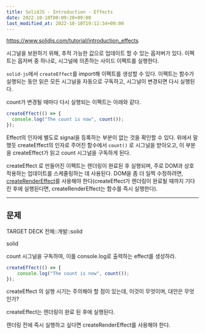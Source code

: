 ```yaml
---
title: SolidJS - Introduction - Effects
date: 2022-10-10T00:09:20+09:00
last_modified_at: 2022-10-10T19:12:34+09:00
---
```


https://www.solidjs.com/tutorial/introduction_effects

시그널을 보완하기 위해, 추적 가능한 값으로 업데이트 할 수 있는 옵저버가 있다. 이펙트는 옵저버 중 하나로, 시그널에 의존하는 사이드 이펙트를 실행한다.

`solid-js`에서 `createEffect`를 import해 이펙트를 생성할 수 있다. 이펙트는 함수가 실행되는 동안 읽은 모든 시그널을 자동으로 구독하고, 시그널이 변경되면 다시 실행된다.

count가 변경될 때마다 다시 실행되는 이펙트는 아래와 같다.

```ts
createEffect(() => {
  console.log("The count is now", count());
});
```

Effect의 인자에 별도로 signal을 등록하는 부분이 없는 것을 확인할 수 있다. 위에서 말했듯 createEffect의 인자로 주어진 함수에서 `count()` 로 시그널을 받아오고, 이 부분을 createEffect가 읽고 count 시그널을 구독하게 된다.


createEffect 로 만들어진 이펙트는 렌더링이 완료된 후 실행되며, 주로 DOM과 상호 작용하는 업데이트를 스케줄링하는 데 사용된다. DOM을 좀 더 일찍 수정하려면, [createRenderEffect](https://www.solidjs.com/docs/latest/api#createrendereffect)를 사용해야 한다(createEffect가 렌더링이 완료될 때까지 기다린 후에 실행된다면, createRenderEffect는 함수를 즉시 실행한다).

---
## 문제

TARGET DECK
전체::개발::solid

<!--ankiQ-->

solid

count 시그널을 구독하여, 이를 console.log로 출력하는 effect를 생성하라.

<!--ankiA-->

```ts
createEffect(() => {
	console.log("The count is now", count());
});
```

<!--ankiE-->
<!--ID: 1664945484877-->


<!--ankiQ-->

createEffect 의 실행 시기는 주의해야 할 점이 있는데, 이것이 무엇이며, 대안은 무엇인가?

<!--ankiA-->

createEffect는 렌더링이 완료 된 후에 실행된다.

렌더링 전에 즉시 실행하고 싶다면 createRenderEffect를 사용해야 한다.

<!--ankiE-->
<!--ID: 1664945484881-->

